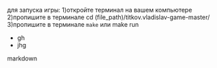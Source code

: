 для запуска игры:
1)откройте терминал на вашем компьютере
2)пропишите в терминале cd (file_path)/titkov.vladislav-game-master/
3)пропишите в терминале `make` или make run
- gh
- jhg

markdown
